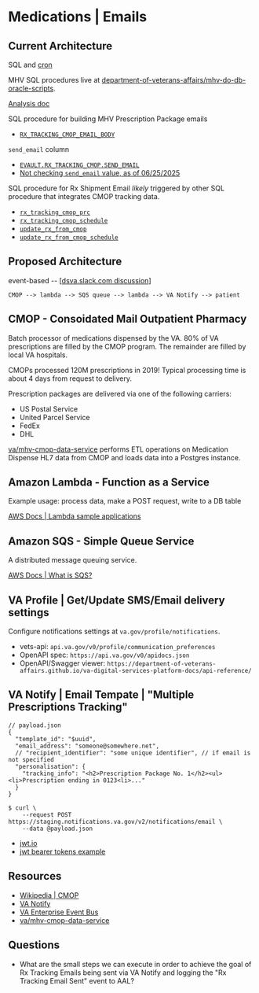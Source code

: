 # Medications | Emails

## Current Architecture

SQL and [cron](https://en.wikipedia.org/wiki/Cron)

MHV SQL procedures live at [department-of-veterans-affairs/mhv-do-db-oracle-scripts](https://github.com/department-of-veterans-affairs/mhv-do-db-oracle-scripts).

[Analysis doc](https://github.com/department-of-veterans-affairs/mhv-do-db-oracle-scripts/blob/master/discovery-docs/Deep_Dive_Analysis.md)

SQL procedure for building MHV Prescription Package emails

- [`RX_TRACKING_CMOP_EMAIL_BODY`](https://github.com/department-of-veterans-affairs/mhv-do-db-oracle-scripts/blob/master/releases/2025/X/MHV_070116/04_MHV_070116_evault_rxproc.sql)

`send_email` column

- [`EVAULT.RX_TRACKING_CMOP.SEND_EMAIL`](https://github.com/department-of-veterans-affairs/mhv-do-db-oracle-scripts/blob/master/MHV_CODE/TABLES/EVAULT/rx_tracking_cmop.sql#L84)
- [Not checking `send_email` value, as of 06/25/2025](https://github.com/department-of-veterans-affairs/mhv-do-db-oracle-scripts/blob/50ac9cd9646abc855416439a979b3daebbc473fe/releases/2025/X/MHV_070116/04_MHV_070116_evault_rxproc.sql#L55)

SQL procedure for Rx Shipment Email _likely_ triggered by other SQL procedure that integrates CMOP tracking data.

- [`rx_tracking_cmop_prc`](https://github.com/department-of-veterans-affairs/mhv-do-db-oracle-scripts/blob/master/MHV_CODE/PROCEDURES/EVAULT/rx_tracking_cmop_prc.prc)
- [`rx_tracking_cmop_schedule`](https://github.com/department-of-veterans-affairs/mhv-do-db-oracle-scripts/blob/master/MHV_CODE/SCHEDULED_SCHEDULES/EVAULT/rx_tracking_cmop_schedule.sql)
- [`update_rx_from_cmop`](https://github.com/department-of-veterans-affairs/mhv-do-db-oracle-scripts/blob/master/MHV_CODE/PROCEDURES/EVAULT/update_rx_from_cmop.prc)
- [`update_rx_from_cmop_schedule`](https://github.com/department-of-veterans-affairs/mhv-do-db-oracle-scripts/blob/master/MHV_CODE/SCHEDULED_SCHEDULES/EVAULT/update_rx_from_cmop_schedule.sql)


## Proposed Architecture

event-based -- [[dsva.slack.com discussion](https://dsva.slack.com/archives/C059Q28DV99/p1759348793863999?thread_ts=1759258976.899839&cid=C059Q28DV99)]

```
CMOP --> lambda --> SQS queue --> lambda --> VA Notify --> patient
```

## CMOP - Consoidated Mail Outpatient Pharmacy

Batch processor of medications dispensed by the VA. 80% of VA prescriptions are
filled by the CMOP program. The remainder are filled by local VA hospitals.

CMOPs processed 120M prescriptions in 2019! Typical processing time is about
4 days from request to delivery.

Prescription packages are delivered via one of the following carriers:

- US Postal Service
- United Parcel Service
- FedEx
- DHL

[va/mhv-cmop-data-service](https://github.com/department-of-veterans-affairs/mhv-cmop-data-service#readme) performs ETL operations on Medication Dispense HL7 data from CMOP and loads data into a Postgres instance.

## Amazon Lambda - Function as a Service

Example usage: process data, make a POST request, write to a DB table

[AWS Docs | Lambda sample applications](https://docs.aws.amazon.com/lambda/latest/dg/lambda-samples.html)


## Amazon SQS - Simple Queue Service

A distributed message queuing service.

[AWS Docs | What is SQS?](https://docs.aws.amazon.com/AWSSimpleQueueService/latest/SQSDeveloperGuide/welcome.html)


## VA Profile | Get/Update SMS/Email delivery settings

Configure notifications settings at `va.gov/profile/notifications`.

- vets-api: `api.va.gov/v0/profile/communication_preferences`
- OpenAPI spec: `https://api.va.gov/v0/apidocs.json`
- OpenAPI/Swagger viewer: `https://department-of-veterans-affairs.github.io/va-digital-services-platform-docs/api-reference/`


## VA Notify | Email Tempate | "Multiple Prescriptions Tracking"

```
// payload.json
{
  "template_id": "$uuid",
  "email_address": "someone@somewhere.net",
  // "recipient_identifier": "some unique identifier", // if email is not specified
  "personalisation": {
    "tracking_info": "<h2>Prescription Package No. 1</h2><ul><li>Prescription ending in 0123<li>..."
  }
}
```

```
$ curl \
    --request POST https://staging.notifications.va.gov/v2/notifications/email \
    --data @payload.json
```

- [jwt.io](https://www.jwt.io/)
- [jwt bearer tokens example](https://nieldw.medium.com/using-curl-to-authenticate-with-jwt-bearer-tokens-55b7fac506bd)

## Resources

- [Wikipedia | CMOP](https://en.wikipedia.org/wiki/Consolidated_Mail_Outpatient_Pharmacy)
- [VA Notify](https://staging.notifications.va.gov/)
- [VA Enterprise Event Bus](https://department-of-veterans-affairs.github.io/ves-event-bus-developer-portal/)
- [va/mhv-cmop-data-service](https://github.com/department-of-veterans-affairs/mhv-cmop-data-service#readme)

## Questions

- What are the small steps we can execute in order to achieve the goal of Rx Tracking Emails being sent via VA Notify and logging the "Rx Tracking Email Sent" event to AAL?
